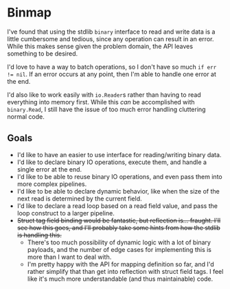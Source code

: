 # Binmap
I've found that using the stdlib `binary` interface to read and write data is a little cumbersome and tedious, since any operation can result in an error.
While this makes sense given the problem domain, the API leaves something to be desired.

I'd love to have a way to batch operations, so I don't have so much `if err != nil`.
If an error occurs at any point, then I'm able to handle one error at the end.

I'd also like to work easily with `io.Reader`s rather than having to read everything into memory first.
While this *can* be accomplished with `binary.Read`, I still have the issue of too much error handling cluttering normal code.

## Goals
* I'd like to have an easier to use interface for reading/writing binary data.
* I'd like to declare binary IO operations, execute them, and handle a single error at the end.
* I'd like to be able to reuse binary IO operations, and even pass them into more complex pipelines.
* I'd like to be able to declare dynamic behavior, like when the size of the next read is determined by the current field.
* I'd like to declare a read loop based on a read field value, and pass the loop construct to a larger pipeline.
* ~~Struct tag field binding would be fantastic, but reflection is... fraught. I'll see how this goes, and I'll probably take some hints from how the stdlib is handling this.~~
  * There's too much possibility of dynamic logic with a lot of binary payloads, and the number of edge cases for implementing this is more than I want to deal with.
  * I'm pretty happy with the API for mapping definition so far, and I'd rather simplify that than get into reflection with struct field tags. I feel like it's much more understandable (and thus maintainable) code.
